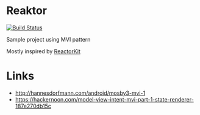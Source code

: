 # Reaktor

[![Build Status](https://travis-ci.org/juliendn/Reaktor.svg?branch=master)](https://travis-ci.org/juliendn/Reaktor)

Sample project using MVI pattern

Mostly inspired by [ReactorKit](https://github.com/ReactorKit/ReactorKit)

# Links

 * http://hannesdorfmann.com/android/mosby3-mvi-1
 * https://hackernoon.com/model-view-intent-mvi-part-1-state-renderer-187e270db15c
